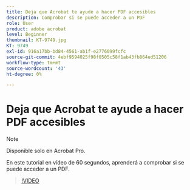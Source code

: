 ```yaml
---
title: Deja que Acrobat te ayude a hacer PDF accesibles
description: Comprobar si se puede acceder a un PDF
role: User
product: adobe acrobat
level: Beginner
thumbnail: KT-9749.jpg
KT: 9749
exl-id: 916a17bb-bd84-4561-ab1f-e2776099fcfc
source-git-commit: 4ebf9594025f98f0505c58f1ab43fb864ed51206
workflow-type: tm+mt
source-wordcount: '43'
ht-degree: 0%

---
```


# Deja que Acrobat te ayude a hacer PDF accesibles

>[!NOTE]
>
>Disponible solo en Acrobat Pro.

En este tutorial en vídeo de 60 segundos, aprenderá a comprobar si se puede acceder a un PDF.

>[!VIDEO](https://video.tv.adobe.com/v/340076?quality=12&learn=on&hidetitle=true)
